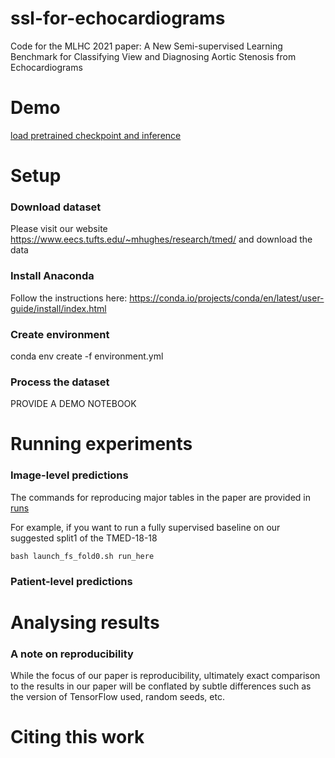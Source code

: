 # ssl-for-echocardiograms
Code for the MLHC 2021 paper: A New Semi-supervised Learning Benchmark for Classifying View and Diagnosing Aortic Stenosis from Echocardiograms

# Demo
[load pretrained checkpoint and inference](LoadCheckpoint_Demo.ipynb)


# Setup
### Download dataset
Please visit our website https://www.eecs.tufts.edu/~mhughes/research/tmed/ and download the data

### Install Anaconda
Follow the instructions here: https://conda.io/projects/conda/en/latest/user-guide/install/index.html

### Create environment
conda env create -f environment.yml

### Process the dataset
PROVIDE A DEMO NOTEBOOK


# Running experiments
### Image-level predictions
The commands for reproducing major tables in the paper are provided in [runs](runs/) 

For example, if you want to run a fully supervised baseline on our suggested split1 of the TMED-18-18

```
bash launch_fs_fold0.sh run_here
```

### Patient-level predictions

# Analysing results

### A note on reproducibility
While the focus of our paper is reproducibility, ultimately exact comparison to the results in our paper will be conflated by subtle differences such as the version of TensorFlow used, random seeds, etc. 


# Citing this work
